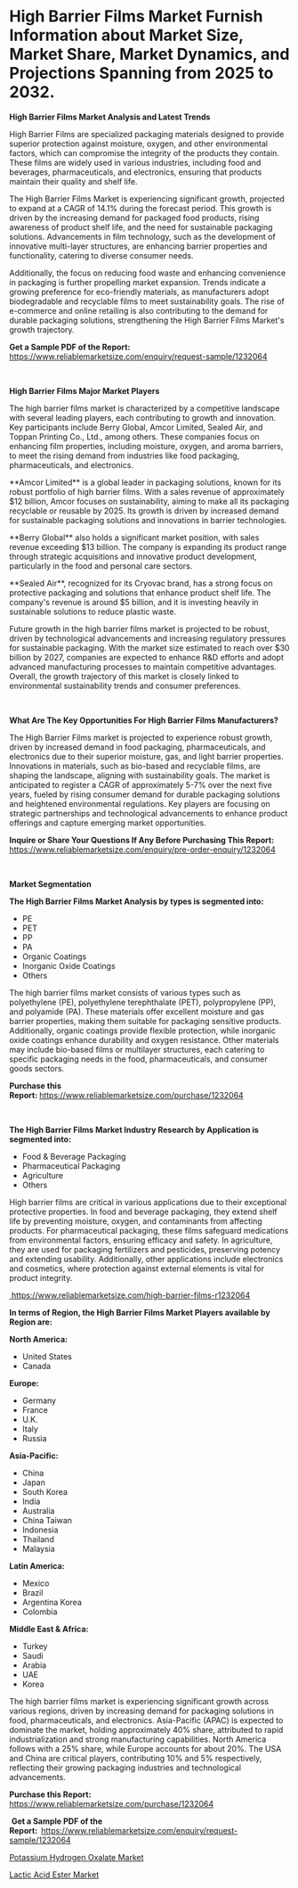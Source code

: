 <p><h1>High Barrier Films Market Furnish Information about Market Size, Market Share, Market Dynamics, and Projections Spanning from 2025 to 2032.</h1></p><p><strong>High Barrier Films Market Analysis and Latest Trends</strong></p>
<p><p>High Barrier Films are specialized packaging materials designed to provide superior protection against moisture, oxygen, and other environmental factors, which can compromise the integrity of the products they contain. These films are widely used in various industries, including food and beverages, pharmaceuticals, and electronics, ensuring that products maintain their quality and shelf life.</p><p>The High Barrier Films Market is experiencing significant growth, projected to expand at a CAGR of 14.1% during the forecast period. This growth is driven by the increasing demand for packaged food products, rising awareness of product shelf life, and the need for sustainable packaging solutions. Advancements in film technology, such as the development of innovative multi-layer structures, are enhancing barrier properties and functionality, catering to diverse consumer needs.</p><p>Additionally, the focus on reducing food waste and enhancing convenience in packaging is further propelling market expansion. Trends indicate a growing preference for eco-friendly materials, as manufacturers adopt biodegradable and recyclable films to meet sustainability goals. The rise of e-commerce and online retailing is also contributing to the demand for durable packaging solutions, strengthening the High Barrier Films Market's growth trajectory.</p></p>
<p><strong>Get a Sample PDF of the Report:&nbsp;</strong> <a href="https://www.reliablemarketsize.com/enquiry/request-sample/1232064?utm_campaign=1932&utm_medium=2&utm_source=Github&utm_content=ia&utm_term=01042025&utm_id=high-barrier-films">https://www.reliablemarketsize.com/enquiry/request-sample/1232064</a></p>
<p>&nbsp;</p>
<p><strong>High Barrier Films Major Market Players</strong></p>
<p><p>The high barrier films market is characterized by a competitive landscape with several leading players, each contributing to growth and innovation. Key participants include Berry Global, Amcor Limited, Sealed Air, and Toppan Printing Co., Ltd., among others. These companies focus on enhancing film properties, including moisture, oxygen, and aroma barriers, to meet the rising demand from industries like food packaging, pharmaceuticals, and electronics.</p><p>**Amcor Limited** is a global leader in packaging solutions, known for its robust portfolio of high barrier films. With a sales revenue of approximately $12 billion, Amcor focuses on sustainability, aiming to make all its packaging recyclable or reusable by 2025. Its growth is driven by increased demand for sustainable packaging solutions and innovations in barrier technologies.</p><p>**Berry Global** also holds a significant market position, with sales revenue exceeding $13 billion. The company is expanding its product range through strategic acquisitions and innovative product development, particularly in the food and personal care sectors.</p><p>**Sealed Air**, recognized for its Cryovac brand, has a strong focus on protective packaging and solutions that enhance product shelf life. The company's revenue is around $5 billion, and it is investing heavily in sustainable solutions to reduce plastic waste.</p><p>Future growth in the high barrier films market is projected to be robust, driven by technological advancements and increasing regulatory pressures for sustainable packaging. With the market size estimated to reach over $30 billion by 2027, companies are expected to enhance R&D efforts and adopt advanced manufacturing processes to maintain competitive advantages. Overall, the growth trajectory of this market is closely linked to environmental sustainability trends and consumer preferences.</p></p>
<p>&nbsp;</p>
<p><strong>What Are The Key Opportunities For High Barrier Films Manufacturers?</strong></p>
<p><p>The High Barrier Films market is projected to experience robust growth, driven by increased demand in food packaging, pharmaceuticals, and electronics due to their superior moisture, gas, and light barrier properties. Innovations in materials, such as bio-based and recyclable films, are shaping the landscape, aligning with sustainability goals. The market is anticipated to register a CAGR of approximately 5-7% over the next five years, fueled by rising consumer demand for durable packaging solutions and heightened environmental regulations. Key players are focusing on strategic partnerships and technological advancements to enhance product offerings and capture emerging market opportunities.</p></p>
<p><strong>Inquire or Share Your Questions If Any Before Purchasing This Report:</strong> <a href="https://www.reliablemarketsize.com/enquiry/pre-order-enquiry/1232064?utm_campaign=1932&utm_medium=2&utm_source=Github&utm_content=ia&utm_term=01042025&utm_id=high-barrier-films">https://www.reliablemarketsize.com/enquiry/pre-order-enquiry/1232064</a></p>
<p>&nbsp;</p>
<p><strong>Market Segmentation</strong></p>
<p><strong>The High Barrier Films Market Analysis by types is segmented into:</strong></p>
<p><ul><li>PE</li><li>PET</li><li>PP</li><li>PA</li><li>Organic Coatings</li><li>Inorganic Oxide Coatings</li><li>Others</li></ul></p>
<p><p>The high barrier films market consists of various types such as polyethylene (PE), polyethylene terephthalate (PET), polypropylene (PP), and polyamide (PA). These materials offer excellent moisture and gas barrier properties, making them suitable for packaging sensitive products. Additionally, organic coatings provide flexible protection, while inorganic oxide coatings enhance durability and oxygen resistance. Other materials may include bio-based films or multilayer structures, each catering to specific packaging needs in the food, pharmaceuticals, and consumer goods sectors.</p></p>
<p><strong>Purchase this Report:&nbsp;</strong><a href="https://www.reliablemarketsize.com/purchase/1232064?utm_campaign=1932&utm_medium=2&utm_source=Github&utm_content=ia&utm_term=01042025&utm_id=high-barrier-films">https://www.reliablemarketsize.com/purchase/1232064</a></p>
<p>&nbsp;</p>
<p><strong>The High Barrier Films Market Industry Research by Application is segmented into:</strong></p>
<p><ul><li>Food & Beverage Packaging</li><li>Pharmaceutical Packaging</li><li>Agriculture</li><li>Others</li></ul></p>
<p><p>High barrier films are critical in various applications due to their exceptional protective properties. In food and beverage packaging, they extend shelf life by preventing moisture, oxygen, and contaminants from affecting products. For pharmaceutical packaging, these films safeguard medications from environmental factors, ensuring efficacy and safety. In agriculture, they are used for packaging fertilizers and pesticides, preserving potency and extending usability. Additionally, other applications include electronics and cosmetics, where protection against external elements is vital for product integrity.</p></p>
<p><a href="https://www.reliablemarketsize.com/high-barrier-films-r1232064?utm_campaign=1932&utm_medium=2&utm_source=Github&utm_content=ia&utm_term=01042025&utm_id=high-barrier-films">&nbsp;https://www.reliablemarketsize.com/high-barrier-films-r1232064</a></p>
<p><strong>In terms of Region, the High Barrier Films Market Players available by Region are:</strong></p>
<p>
    <p> <strong> North America: </strong>
        <ul>
            <li>United States</li>
            <li>Canada</li>
        </ul>
        </p> 
    <p> <strong> Europe: </strong>
        <ul>
            <li>Germany</li>
            <li>France</li>
            <li>U.K.</li>
            <li>Italy</li>
            <li>Russia</li>
        </ul>
        </p> 
    <p> <strong> Asia-Pacific: </strong>
        <ul>
            <li>China</li>
            <li>Japan</li>
            <li>South Korea</li>
            <li>India</li>
            <li>Australia</li>
            <li>China Taiwan</li>
            <li>Indonesia</li>
            <li>Thailand</li>
            <li>Malaysia</li>
        </ul>
        </p> 
    <p> <strong> Latin America: </strong>
        <ul>
            <li>Mexico</li>
            <li>Brazil</li>
            <li>Argentina Korea</li>
            <li>Colombia</li>
        </ul>
        </p> 
    <p> <strong> Middle East & Africa: </strong>
        <ul>
            <li>Turkey</li>
            <li>Saudi</li>
            <li>Arabia</li>
            <li>UAE</li>
            <li>Korea</li>
        </ul>
    </p>
    </p>
<p><p>The high barrier films market is experiencing significant growth across various regions, driven by increasing demand for packaging solutions in food, pharmaceuticals, and electronics. Asia-Pacific (APAC) is expected to dominate the market, holding approximately 40% share, attributed to rapid industrialization and strong manufacturing capabilities. North America follows with a 25% share, while Europe accounts for about 20%. The USA and China are critical players, contributing 10% and 5% respectively, reflecting their growing packaging industries and technological advancements. </p></p>
<p><strong>Purchase this Report: </strong><a href="https://www.reliablemarketsize.com/purchase/1232064?utm_campaign=1932&utm_medium=2&utm_source=Github&utm_content=ia&utm_term=01042025&utm_id=high-barrier-films">https://www.reliablemarketsize.com/purchase/1232064</a></p>
<p>&nbsp;<strong>Get a Sample PDF of the Report:&nbsp;&nbsp;</strong><a href="https://www.reliablemarketsize.com/enquiry/request-sample/1232064?utm_campaign=1932&utm_medium=2&utm_source=Github&utm_content=ia&utm_term=01042025&utm_id=high-barrier-films">https://www.reliablemarketsize.com/enquiry/request-sample/1232064</a></p>
<p><strong></strong></p>
<p><p><a href="https://github.com/maikefelanc3/Market-Research-Report-List-1/blob/main/potassium-hydrogen-oxalate-market.md?utm_campaign=1932&utm_medium=2&utm_source=Github&utm_content=ia&utm_term=01042025&utm_id=high-barrier-films">Potassium Hydrogen Oxalate Market</a></p><p><a href="https://github.com/vimar16th/Market-Research-Report-List-7/blob/main/lactic-acid-ester-market.md?utm_campaign=1932&utm_medium=2&utm_source=Github&utm_content=ia&utm_term=01042025&utm_id=high-barrier-films">Lactic Acid Ester Market</a></p></p>